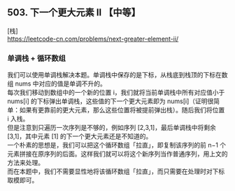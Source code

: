 ## 503. 下一个更大元素 II 【中等】    
[栈]    
https://leetcode-cn.com/problems/next-greater-element-ii/     

### 单调栈 + 循环数组         
我们可以使用单调栈解决本题。单调栈中保存的是下标，从栈底到栈顶的下标在数组 nums 中对应的值是单调不升的。     
每次我们移动到数组中的一个新的位置 i，我们就将当前单调栈中所有对应值小于 nums[i] 的下标弹出单调栈，这些值的下一个更大元素即为 nums[i]（证明很简单：如果有更靠前的更大元素，那么这些位置将被提前弹出栈）。随后我们将位置 i 入栈。      
但是注意到只遍历一次序列是不够的，例如序列 [2,3,1]，最后单调栈中将剩余[3,1]，其中元素 [1] 的下一个更大元素还是不知道的。      
一个朴素的思想是，我们可以把这个循环数组「拉直」，即复制该序列的前 n−1 个元素拼接在原序列的后面。这样我们就可以将这个新序列当作普通序列，用上文的方法来处理。      
而在本题中，我们不需要显性地将该循环数组「拉直」，而只需要在处理时对下标取模即可。       








